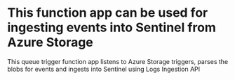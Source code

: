# This function app can be used for ingesting events into Sentinel from Azure Storage
 This queue trigger function app listens to Azure Storage triggers, parses the blobs for events and ingests into Sentinel using Logs Ingestion API
 